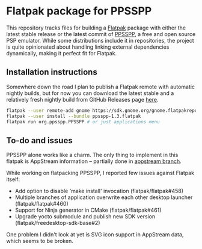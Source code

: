 # Flatpak package for PPSSPP

This repository tracks files for building a [Flatpak][1] package with either
the latest stable release or the latest commit of [PPSSPP][2], a free and open
source PSP emulator. While some distributions include it in repositories, the
project is quite opinionated about handling linking external dependencies
dynamically, making it perfect fit for Flatpak.

## Installation instructions
Somewhere down the road I plan to publish a Flatpak remote with automatic
nightly builds, but for now you can download the latest stable and a relatively
fresh nightly build from GitHub Releases page [here][3].

```sh
flatpak --user remote-add gnome https://sdk.gnome.org/gnome.flatpakrepo
flatpak --user install --bundle ppsspp-1.3.flatpak
flatpak run org.ppsspp.PPSSPP # or just applications menu
```

## To-do and issues
PPSSPP alone works like a charm. The only thing to implement in this
flatpak is AppStream information – partially done in [appstream branch][4].

While working on flatpacking PPSSPP, I reported few issues against Flatpak itself:
* Add option to disable 'make install' invocation (flatpak/flatpak#458)
* Multiple branches of application overwrite each other desktop launcher (flatpak/flatpak#460)
* Support for Ninja generator in CMake (flatpak/flatpak#461)
* Upgrade yocto submodule and publish new SDK version (flatpak/freedesktop-sdk-base#2)

One problem I didn't look at yet is SVG icon support in AppStream data, which
seems to be broken.

[1]: http://flatpak.org/
[2]: http://ppsspp.org/
[3]: https://github.com/Barthalion/flatpak-ppsspp/releases
[4]: https://github.com/Barthalion/flatpak-ppsspp/tree/appstream
